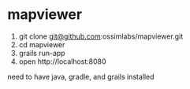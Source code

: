 # mapviewer

1. git clone git@github.com:ossimlabs/mapviewer.git
2. cd mapviewer
3. grails run-app
4. open http://localhost:8080

need to have java, gradle, and grails installed
